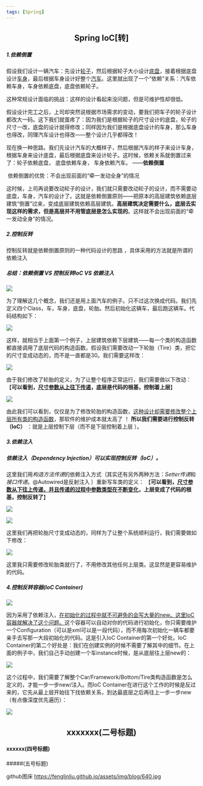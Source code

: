 ```yaml
---
tags: [Spring]
---
```

## <center>Spring IoC[转]</center>

##### 1.依赖倒置

​	假设我们设计一辆汽车：先设计<u>轮子</u>，然后根据轮子大小设计<u>底盘</u>，接着根据底盘设计<u>车身</u>，最后根据车身设计好整个<u>汽车</u>。这里就出现了一个“依赖”关系：汽车依赖车身，车身依赖底盘，底盘依赖轮子。

​	这种常规设计面临的挑战：这样的设计看起来没问题，但是可维护性却很低。

​	假设设计完工之后，上司却突然说根据市场需求的变动，要我们把车子的轮子设计都改大一码。这下我们就蛋疼了：因为我们是根据轮子的尺寸设计的底盘，轮子的尺寸一改，底盘的设计就得修改；同样因为我们是根据底盘设计的车身，那么车身也得改，同理汽车设计也得改——整个设计几乎都得改！	

​	现在换一种思路。我们先设计汽车的大概样子，然后根据汽车的样子来设计车身，根据车身来设计底盘，最后根据底盘来设计轮子。这时候，依赖关系就倒置过来了：轮子依赖底盘， 底盘依赖车身， 车身依赖汽车。 ——**依赖倒置**

​	依赖倒置的优势：不会出现前面的“牵一发动全身”的情况

​	这时候，上司再说要改动轮子的设计，我们就只需要改动轮子的设计，而不需要动底盘，车身，汽车的设计了。这就是依赖倒置原则——把原本的高层建筑依赖底层建筑“倒置”过来，变成底层建筑依赖高层建筑。**高层建筑决定需要什么，底层去实现这样的需求，但是高层并不用管底层是怎么实现的**。这样就不会出现前面的“牵一发动全身”的情况。 

##### 2.控制反转

控制反转就是依赖倒置原则的一种代码设计的思路 ，具体采用的方法就是所谓的依赖注入

##### 总结：依赖倒置 VS 控制反转IoC VS 依赖注入

![](https://fenglinliu.github.io/assets/img/blog/2019-02-18_152618.png)

为了理解这几个概念，我们还是用上面汽车的例子。只不过这次换成代码。我们先定义四个Class，车，车身，底盘，轮胎。然后初始化这辆车，最后跑这辆车。代码结构如下： 

![](https://fenglinliu.github.io/assets/img/blog/640.jpg)

这样，就相当于上面第一个例子，上层建筑依赖下层建筑——每一个类的构造函数都直接调用了底层代码的构造函数。假设我们需要改动一下轮胎（Tire）类，把它的尺寸变成动态的，而不是一直都是30。我们需要这样改： 

![](https://fenglinliu.github.io/assets/img/blog/6401.jpg)

由于我们修改了轮胎的定义，为了让整个程序正常运行，我们需要做以下改动：【**可以看到，<u>尺寸参数从上往下传递</u>，底层是代码的根基，控制着上层**】 

![](https://fenglinliu.github.io/assets/img/blog/6402.jpg)

由此我们可以看到，仅仅是为了修改轮胎的构造函数，<u>这种设计却需要修改整个上层所有类的构造函数</u>，那软件的维护成本就太高了 ！ **所以我们需要进行控制反转（IoC）** ：就是上层控制下层（而不是下层控制着上层 ）。

##### 3.依赖注入

##### **依赖注入（Dependency Injection）可以实现控制反转（IoC）**。 

这里我们用*构造方法传递*的依赖注入方式｛其实还有另外两种方法：*Setter传递*和*接口传递*。@Autowired是反射注入 ｝重新写车类的定义： 【**可以看到，<u>尺寸参数从下往上传递，并且传递的过程中参数类型在不断变化</u>，上层变成了代码的根基，控制反转了**】

![](https://fenglinliu.github.io/assets/img/blog/6403.jpg)

![](https://fenglinliu.github.io/assets/img/blog/6405.jpg)

这里我们再把轮胎尺寸变成动态的，同样为了让整个系统顺利运行，我们需要做如下修改： 

![](https://fenglinliu.github.io/assets/img/blog/6404.jpg)

这里我只需要修改轮胎类就行了，不用修改其他任何上层类。这显然是更容易维护的代码。 

##### 4.控制反转容器(IoC Container)

![](https://fenglinliu.github.io/assets/img/blog/6406.jpg)

因为采用了依赖注入，<u>在初始化的过程中就不可避免的会写大量的new。这里IoC容器就解决了这个问题。</u>这个容器可以自动对你的代码进行初始化，你只需要维护一个Configuration（可以是xml可以是一段代码），而不用每次初始化一辆车都要亲手去写那一大段初始化的代码。这是引入IoC Container的第一个好处。IoC  Container的第二个好处是：我们在创建实例的时候不需要了解其中的细节。在上面的例子中，我们自己手动创建一个车instance时候，是从底层往上层new的： 

![](https://fenglinliu.github.io/assets/img/blog/6407.jpg)

这个过程中，我们需要了解整个Car/Framework/Bottom/Tire类构造函数是怎么定义的，才能一步一步new/注入。而IoC  Container在进行这个工作的时候是反过来的，它先从最上层开始往下找依赖关系，到达最底层之后再往上一步一步new（有点像深度优先遍历）： 

![](https://fenglinliu.github.io/assets/img/blog/6408.jpg)

## <center>xxxxxxx(二号标题)</center>

#### xxxxxx(四号标题)

#####(五号标题)



github图床 https://fenglinliu.github.io/assets/img/blog/640.jpg

